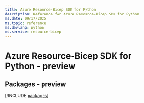 ```yaml
---
title: Azure Resource-Bicep SDK for Python
description: Reference for Azure Resource-Bicep SDK for Python
ms.date: 09/17/2025
ms.topic: reference
ms.devlang: python
ms.service: resource-bicep
---
```

# Azure Resource-Bicep SDK for Python - preview
## Packages - preview
[!INCLUDE [packages](resource-bicep-index.md)]